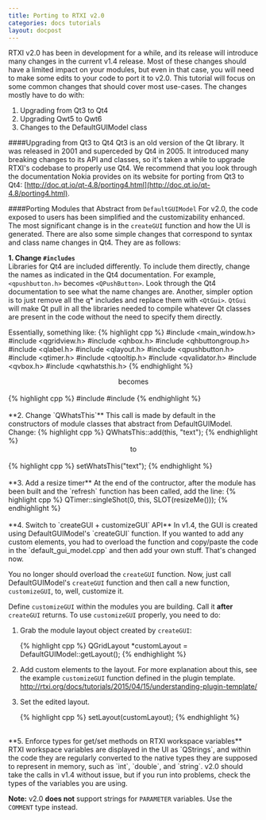 ```yaml
---
title: Porting to RTXI v2.0
categories: docs tutorials
layout: docpost
---
```


RTXI v2.0 has been in development for a while, and its release will introduce many changes in the current v1.4 release. Most of these changes should have a limited impact on your modules, but even in that case, you will need to make some edits to your code to port it to v2.0. This tutorial will focus on some common changes that should cover most use-cases. The changes mostly have to do with:    
 
1. Upgrading from Qt3 to Qt4  
2. Upgrading Qwt5 to Qwt6  
3. Changes to the DefaultGUIModel class

####Upgrading from Qt3 to Qt4
Qt3 is an old version of the Qt library. It was released in 2001 and superceded by Qt4 in 2005. It introduced many breaking changes to its API and classes, so it's taken a while to upgrade RTXI's codebase to properly use Qt4. We recommend that you look through the documentation Nokia provides on its website for porting from Qt3 to Qt4: [http://doc.qt.io/qt-4.8/porting4.html](http://doc.qt.io/qt-4.8/porting4.html).  

####Porting Modules that Abstract from `DefaultGUIModel`
For v2.0, the code exposed to users has been simplified and the customizability enhanced. The most significant change is in the `createGUI` function and how the UI is generated. There are also some simple changes that correspond to syntax and class name changes in Qt4. They are as follows:  

**1. Change `#includes`**  
Libraries for Qt4 are included differently. To include them directly, change the names as indicated in the Qt4 documentation. For example, `<qpushbutton.h>` becomes `<QPushButton>`. Look through the Qt4 documentation to see what the name changes are. Another, simpler option is to just remove all the q\* includes and replace them with `<QtGui>`. `QtGui` will make Qt pull in all the libraries needed to compile whatever Qt classes are present in the code without the need to specify them directly.  

Essentially, something like:
{% highlight cpp %}
#include <main_window.h>
#include <qgridview.h>
#include <qhbox.h>
#include <qhbuttongroup.h>
#include <qlabel.h>
#include <qlayout.h>
#include <qpushbutton.h>
#include <qtimer.h>
#include <qtooltip.h>
#include <qvalidator.h>
#include <qvbox.h>
#include <qwhatsthis.h>
{% endhighlight %}
<div style="text-align:center;">becomes<br>&nbsp;</div>
{% highlight cpp %}
#include <main_window.h>
#include <QtGui>
{% endhighlight %}

<div>&nbsp;</div>
**2. Change `QWhatsThis`**  
This call is made by default in the constructors of module classes that abstract from DefaultGUIModel. Change:  
{% highlight cpp %}
QWhatsThis::add(this, "text");
{% endhighlight %}
<div style="text-align:center;">to<br>&nbsp;</div>
{% highlight cpp %}
setWhatsThis("text");
{% endhighlight %}

<div>&nbsp;</div>
**3. Add a resize timer**  
At the end of the contructor, after the module has been built and the `refresh` function has been called, add the line:  
{% highlight cpp %}
QTimer::singleShot(0, this, SLOT(resizeMe()));
{% endhighlight %}

<div>&nbsp;</div>
**4. Switch to `createGUI + customizeGUI` API**  
In v1.4, the GUI is created using DefaultGUIModel's `createGUI` function. If you wanted to add any custom elements, you had to overload the function and copy/paste the code in the `default_gui_model.cpp` and then add your own stuff. That's changed now.  

You no longer should overload the `createGUI` function. Now, just call DefaultGUIModel's `createGUI` function and then call a new function, `customizeGUI`, to, well, customize it. 

Define `customizeGUI` within the modules you are building. Call it **after** `createGUI` returns. To use `customizeGUI` properly, you need to do:  

<ol>
	<li><p>Grab the module layout object created by <code>createGUI</code>:  </p>
{% highlight cpp %}
QGridLayout *customLayout = DefaultGUIModel::getLayout();
{% endhighlight %}
	</li>
	<li><p>Add custom elements to the layout. For more explanation about this, see the example <code>customizeGUI</code> function defined in the plugin template. <br>  
	<a href="/docs/tutorials/2015/04/15/understanding-plugin-template/">http://rtxi.org/docs/tutorials/2015/04/15/understanding-plugin-template/</a></p>
	</li>
	<li><p>Set the edited layout.  </p>
{% highlight cpp %}
setLayout(customLayout);
{% endhighlight %}
	</li>
</ol>

<div>&nbsp;</div>
**5. Enforce types for get/set methods on RTXI workspace variables**  
RTXI workspace variables are displayed in the UI as `QStrings`, and within the code they are regularly converted to the native types they are supposed to represent in memory, such as `int`, `double`, and `string`. v2.0 should take the calls in v1.4 without issue, but if you run into problems, check the types of the variables you are using.  

**Note:** v2.0 **does not** support strings for `PARAMETER` variables. Use the `COMMENT` type instead.  

